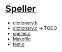 # [Speller](https://cs50.harvard.edu/x/2024/psets/5/speller/)

- [dictionary.h](dictionary.h)
- [dictionary.c](dictionary.c) -> TODO
- [speller.c](speller.c)
- [Makefile](Makefile)
- [test.c](test.c)
